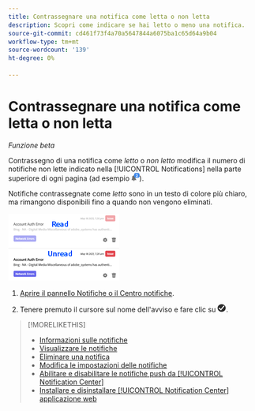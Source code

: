```yaml
---
title: Contrassegnare una notifica come letta o non letta
description: Scopri come indicare se hai letto o meno una notifica.
source-git-commit: cd461f73f4a70a5647844a6075ba1c65d64a9b04
workflow-type: tm+mt
source-wordcount: '139'
ht-degree: 0%

---
```


# Contrassegnare una notifica come letta o non letta

*Funzione beta*

Contrassegno di una notifica come *letto* o *non letto* modifica il numero di notifiche non lette indicato nella [!UICONTROL Notifications] nella parte superiore di ogni pagina (ad esempio ![Icona Notifiche con contatore notifiche non lette](/help/search-social-commerce/assets/notifications-unread.png "Icona Notifiche con contatore notifiche non lette")).

Notifiche contrassegnate come *letto* sono in un testo di colore più chiaro, ma rimangono disponibili fino a quando non vengono eliminati.

![Notifiche lette e non lette](/help/search-social-commerce/assets/notifications-read-vs-unread.png "Notifiche lette e non lette")

1. [Aprire il pannello Notifiche o il Centro notifiche](notification-view.md).

1. Tenere premuto il cursore sul nome dell&#39;avviso e fare clic su ![Contrassegna come letto o non letto](/help/search-social-commerce/assets/notifications-read-unread.png "Contrassegna come letto o non letto").

>[!MORELIKETHIS]
>
>* [Informazioni sulle notifiche](/help/search-social-commerce/notifications/notification-about.md)
>* [Visualizzare le notifiche](notification-view.md)
>* [Eliminare una notifica](notification-delete.md)
>* [Modifica le impostazioni delle notifiche](notification-edit.md)
>* [Abilitare e disabilitare le notifiche push da [!UICONTROL Notification Center]](notifications-push-enable-disable.md)
>* [Installare e disinstallare [!UICONTROL Notification Center] applicazione web](notification-app-install-uninstall.md)

